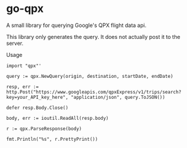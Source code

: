 go-qpx
======

A small library for querying Google's QPX flight data api.


This library only generates the query. It does not actually post it to the server.

Usage

`import "qpx"'`

`query := qpx.NewQuery(origin, destination, startDate, endDate)`

`resp, err := http.Post("https://www.googleapis.com/qpxExpress/v1/trips/search?key=your_API_key_here", "application/json", query.ToJSON())`

`defer resp.Body.Close()`

`body, err := ioutil.ReadAll(resp.body)`

`r := qpx.ParseResponse(body)`

`fmt.Println("%s", r.PrettyPrint())`
